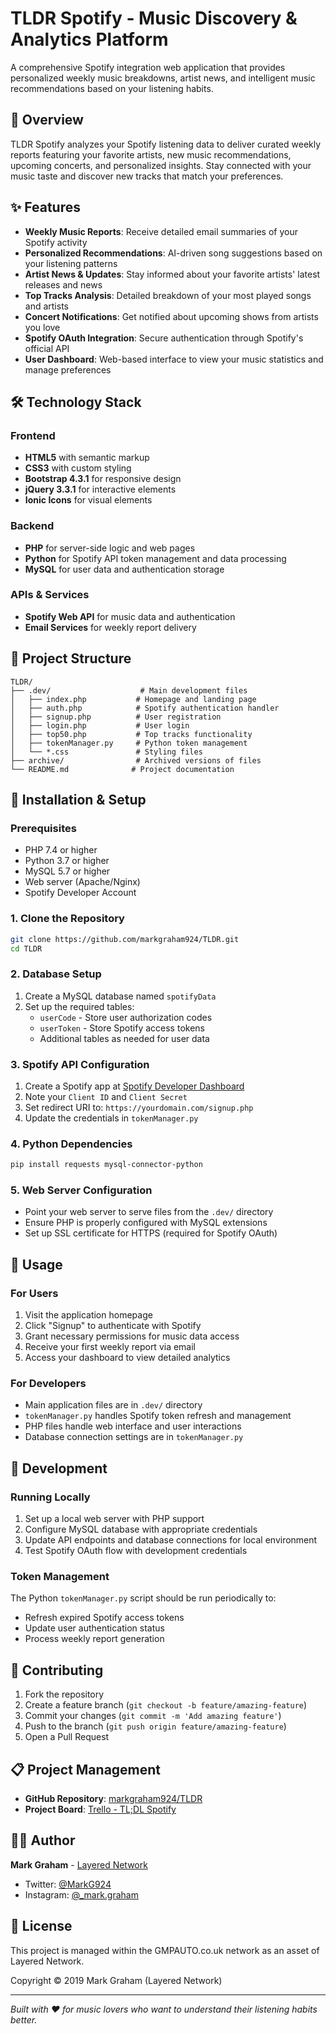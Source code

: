 # TLDR Spotify - Music Discovery & Analytics Platform

A comprehensive Spotify integration web application that provides personalized weekly music breakdowns, artist news, and intelligent music recommendations based on your listening habits.

## 🎵 Overview

TLDR Spotify analyzes your Spotify listening data to deliver curated weekly reports featuring your favorite artists, new music recommendations, upcoming concerts, and personalized insights. Stay connected with your music taste and discover new tracks that match your preferences.

## ✨ Features

- **Weekly Music Reports**: Receive detailed email summaries of your Spotify activity
- **Personalized Recommendations**: AI-driven song suggestions based on your listening patterns  
- **Artist News & Updates**: Stay informed about your favorite artists' latest releases and news
- **Top Tracks Analysis**: Detailed breakdown of your most played songs and artists
- **Concert Notifications**: Get notified about upcoming shows from artists you love
- **Spotify OAuth Integration**: Secure authentication through Spotify's official API
- **User Dashboard**: Web-based interface to view your music statistics and manage preferences

## 🛠️ Technology Stack

### Frontend
- **HTML5** with semantic markup
- **CSS3** with custom styling
- **Bootstrap 4.3.1** for responsive design
- **jQuery 3.3.1** for interactive elements
- **Ionic Icons** for visual elements

### Backend
- **PHP** for server-side logic and web pages
- **Python** for Spotify API token management and data processing
- **MySQL** for user data and authentication storage

### APIs & Services
- **Spotify Web API** for music data and authentication
- **Email Services** for weekly report delivery

## 📁 Project Structure

```
TLDR/
├── .dev/                    # Main development files
│   ├── index.php           # Homepage and landing page
│   ├── auth.php            # Spotify authentication handler
│   ├── signup.php          # User registration
│   ├── login.php           # User login
│   ├── top50.php           # Top tracks functionality
│   ├── tokenManager.py     # Python token management
│   └── *.css               # Styling files
├── archive/                # Archived versions of files
└── README.md              # Project documentation
```

## 🚀 Installation & Setup

### Prerequisites
- PHP 7.4 or higher
- Python 3.7 or higher  
- MySQL 5.7 or higher
- Web server (Apache/Nginx)
- Spotify Developer Account

### 1. Clone the Repository
```bash
git clone https://github.com/markgraham924/TLDR.git
cd TLDR
```

### 2. Database Setup
1. Create a MySQL database named `spotifyData`
2. Set up the required tables:
   - `userCode` - Store user authorization codes
   - `userToken` - Store Spotify access tokens
   - Additional tables as needed for user data

### 3. Spotify API Configuration
1. Create a Spotify app at [Spotify Developer Dashboard](https://developer.spotify.com/dashboard)
2. Note your `Client ID` and `Client Secret`
3. Set redirect URI to: `https://yourdomain.com/signup.php`
4. Update the credentials in `tokenManager.py`

### 4. Python Dependencies
```bash
pip install requests mysql-connector-python
```

### 5. Web Server Configuration
- Point your web server to serve files from the `.dev/` directory
- Ensure PHP is properly configured with MySQL extensions
- Set up SSL certificate for HTTPS (required for Spotify OAuth)

## 📖 Usage

### For Users
1. Visit the application homepage
2. Click "Signup" to authenticate with Spotify
3. Grant necessary permissions for music data access
4. Receive your first weekly report via email
5. Access your dashboard to view detailed analytics

### For Developers
- Main application files are in `.dev/` directory
- `tokenManager.py` handles Spotify token refresh and management
- PHP files handle web interface and user interactions
- Database connection settings are in `tokenManager.py`

## 🔧 Development

### Running Locally
1. Set up a local web server with PHP support
2. Configure MySQL database with appropriate credentials
3. Update API endpoints and database connections for local environment
4. Test Spotify OAuth flow with development credentials

### Token Management
The Python `tokenManager.py` script should be run periodically to:
- Refresh expired Spotify access tokens
- Update user authentication status
- Process weekly report generation

## 🤝 Contributing

1. Fork the repository
2. Create a feature branch (`git checkout -b feature/amazing-feature`)
3. Commit your changes (`git commit -m 'Add amazing feature'`)
4. Push to the branch (`git push origin feature/amazing-feature`)
5. Open a Pull Request

## 📋 Project Management

- **GitHub Repository**: [markgraham924/TLDR](https://github.com/markgraham924/TLDR)
- **Project Board**: [Trello - TL;DL Spotify](https://trello.com/b/em1SQhK9/tl-dl-spotify)

## 👨‍💻 Author

**Mark Graham** - [Layered Network](https://gmpauto.co.uk)
- Twitter: [@MarkG924](https://twitter.com/MarkG924)
- Instagram: [@_mark.graham](https://www.instagram.com/_mark.graham/)

## 📄 License

This project is managed within the GMPAUTO.co.uk network as an asset of Layered Network.

Copyright © 2019 Mark Graham (Layered Network)

---

*Built with ❤️ for music lovers who want to understand their listening habits better.*
